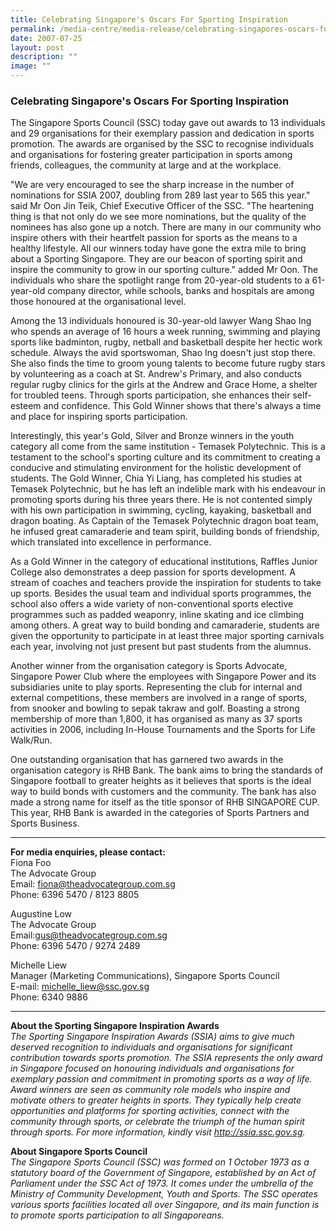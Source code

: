 ```yaml
---
title: Celebrating Singapore's Oscars For Sporting Inspiration
permalink: /media-centre/media-release/celebrating-singapores-oscars-for-sporting-inspiration/
date: 2007-07-25
layout: post
description: ""
image: ""
---
```

### **Celebrating Singapore's Oscars For Sporting Inspiration**

The Singapore Sports Council (SSC) today gave out awards to 13 individuals and 29 organisations for their exemplary passion and dedication in sports promotion. The awards are organised by the SSC to recognise individuals and organisations for fostering greater participation in sports among friends, colleagues, the community at large and at the workplace.

"We are very encouraged to see the sharp increase in the number of nominations for SSIA 2007, doubling from 289 last year to 565 this year." said Mr Oon Jin Teik, Chief Executive Officer of the SSC. "The heartening thing is that not only do we see more nominations, but the quality of the nominees has also gone up a notch. There are many in our community who inspire others with their heartfelt passion for sports as the means to a healthy lifestyle. All our winners today have gone the extra mile to bring about a Sporting Singapore. They are our beacon of sporting spirit and inspire the community to grow in our sporting culture." added Mr Oon.
The individuals who share the spotlight range from 20-year-old students to a 61-year-old company director, while schools, banks and hospitals are among those honoured at the organisational level.

Among the 13 individuals honoured is 30-year-old lawyer Wang Shao Ing who spends an average of 16 hours a week running, swimming and playing sports like badminton, rugby, netball and basketball despite her hectic work schedule. Always the avid sportswoman, Shao Ing doesn't just stop there. She also finds the time to groom young talents to become future rugby stars by volunteering as a coach at St. Andrew's Primary, and also conducts regular rugby clinics for the girls at the Andrew and Grace Home, a shelter for troubled teens. Through sports participation, she enhances their self-esteem and confidence. This Gold Winner shows that there's always a time and place for inspiring sports participation.

Interestingly, this year's Gold, Silver and Bronze winners in the youth category all come from the same institution - Temasek Polytechnic. This is a testament to the school's sporting culture and its commitment to creating a conducive and stimulating environment for the holistic development of students. The Gold Winner, Chia Yi Liang, has completed his studies at Temasek Polytechnic, but he has left an indelible mark with his endeavour in promoting sports during his three years there. He is not contented simply with his own participation in swimming, cycling, kayaking, basketball and dragon boating. As Captain of the Temasek Polytechnic dragon boat team, he infused great camaraderie and team spirit, building bonds of friendship, which translated into excellence in performance.

As a Gold Winner in the category of educational institutions, Raffles Junior College also demonstrates a deep passion for sports development. A stream of coaches and teachers provide the inspiration for students to take up sports. Besides the usual team and individual sports programmes, the school also offers a wide variety of non-conventional sports elective programmes such as padded weaponry, inline skating and ice climbing among others. A great way to build bonding and camaraderie, students are given the opportunity to participate in at least three major sporting carnivals each year, involving not just present but past students from the alumnus.

Another winner from the organisation category is Sports Advocate, Singapore Power Club where the employees with Singapore Power and its subsidiaries unite to play sports. Representing the club for internal and external competitions, these members are involved in a range of sports, from snooker and bowling to sepak takraw and golf. Boasting a strong membership of more than 1,800, it has organised as many as 37 sports activities in 2006, including In-House Tournaments and the Sports for Life Walk/Run.

One outstanding organisation that has garnered two awards in the organisation category is RHB Bank. The bank aims to bring the standards of Singapore football to greater heights as it believes that sports is the ideal way to build bonds with customers and the community. The bank has also made a strong name for itself as the title sponsor of RHB SINGAPORE CUP. This year, RHB Bank is awarded in the categories of Sports Partners and Sports Business.

---

**For media enquiries, please contact:**
<br>
Fiona Foo
<br>
The Advocate Group
<br>
Email: [fiona@theadvocategroup.com.sg](mailto:fiona@theadvocategroup.com.sg)
<br>
Phone: 6396 5470 / 8123 8805

Augustine Low
<br>
The Advocate Group
<br>
Email:[gus@theadvocategroup.com.sg](mailto:gus@theadvocategroup.com.sg)
<br>
Phone: 6396 5470 / 9274 2489

Michelle Liew
<br>
Manager (Marketing Communications), Singapore Sports Council
<br>
E-mail: [michelle_liew@ssc.gov.sg](mailto:michelle_liew@ssc.gov.sg)
<br>
Phone: 6340 9886

---

**About the Sporting Singapore Inspiration Awards**
<br>
*The Sporting Singapore Inspiration Awards (SSIA) aims to give much deserved recognition to individuals and organisations for significant contribution towards sports promotion. The SSIA represents the only award in Singapore focused on honouring individuals and organisations for exemplary passion and commitment in promoting sports as a way of life. Award winners are seen as community role models who inspire and motivate others to greater heights in sports. They typically help create opportunities and platforms for sporting activities, connect with the community through sports, or celebrate the triumph of the human spirit through sports. For more information, kindly visit http://ssia.ssc.gov.sg.*

**About Singapore Sports Council**
<br>
*The Singapore Sports Council (SSC) was formed on 1 October 1973 as a statutory board of the Government of Singapore, established by an Act of Parliament under the SSC Act of 1973. It comes under the umbrella of the Ministry of Community Development, Youth and Sports. The SSC operates various sports facilities located all over Singapore, and its main function is to promote sports participation to all Singaporeans.*